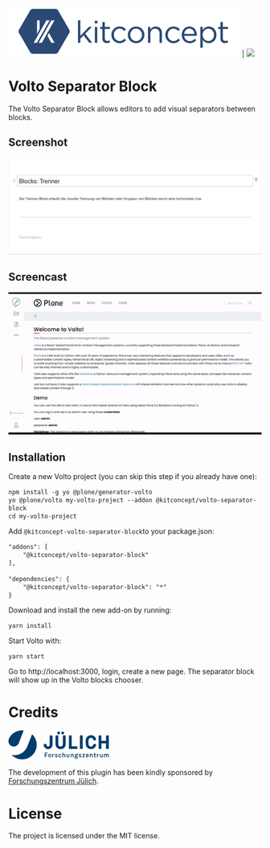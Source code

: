 ![kitconcept GmbH](https://github.com/kitconcept/volto-blocks/raw/master/kitconcept.png) <span size="50px">|</span> <img width="100px" src="https://raw.githubusercontent.com/plone/pastanaga-icons/master/Icons/divide-horizontal.svg">

# Volto Separator Block

The Volto Separator Block allows editors to add visual separators between blocks.

## Screenshot

![Separator](https://github.com/kitconcept/volto-blocks/raw/master/Separator.png)

## Screencast

![Separator](https://github.com/kitconcept/volto-blocks/raw/master/Separator.gif)

## Installation

Create a new Volto project (you can skip this step if you already have one):

```
npm install -g yo @plone/generator-volto
yo @plone/volto my-volto-project --addon @kitconcept/volto-separator-block
cd my-volto-project
```

Add `@kitconcept-volto-separator-block`to your package.json:

```
"addons": [
    "@kitconcept/volto-separator-block"
],

"dependencies": {
    "@kitconcept/volto-separator-block": "*"
}
```

Download and install the new add-on by running:

```
yarn install
```

Start Volto with:

````
yarn start
````

Go to http://localhost:3000, login, create a new page. The separator block will show up in the Volto blocks chooser.

# Credits

<img alt="Forschungszentrum Jülich" src="https://github.com/kitconcept/volto-blocks/raw/master/fz-juelich.svg" width="200px" />

The development of this plugin has been kindly sponsored by [Forschungszentrum Jülich](https://fz-juelich.de).

# License

The project is licensed under the MIT license.
